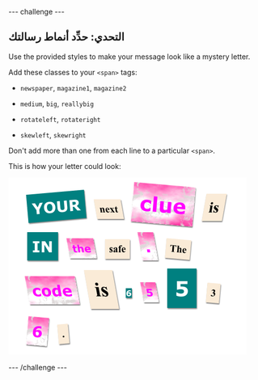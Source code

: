 \--- challenge \---

## التحدي: حدِّد أنماط رسالتك

Use the provided styles to make your message look like a mystery letter.

Add these classes to your `<span>` tags:

+ `newspaper`, `magazine1`, `magazine2`

+ `medium`, `big`, `reallybig`

+ `rotateleft`, `rotateright`

+ `skewleft`, `skewright`

Don't add more than one from each line to a particular `<span>`.

This is how your letter could look:

![لقطة الشاشة](images/letter-challenge1.png)

\--- /challenge \---